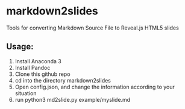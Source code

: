 # markdown2slides
Tools for converting Markdown Source File to Reveal.js HTML5 slides

## Usage:

1. Install Anaconda 3
2. Install Pandoc
3. Clone this github repo
4. cd into the directory markdown2slides
5. Open config.json, and change the information according to your situation
6. run python3 md2slide.py example/myslide.md


<!--

### text image

- text
- ![](assets/2019-01-16-20-20-09.png)

### web image

- text
- ![](assets/2019-01-16-20-20-09.png)


 ![](https://upload-images.jianshu.io/upload_images/64542-ffa6aaec43eff788.jpg?imageMogr2/auto-orient/strip%7CimageView2/2/w/1000/format/webp)

### video

[video](assets/markdown2slides-intro.mp4)
-->